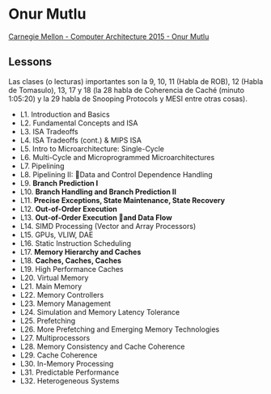 # Onur Mutlu

[Carnegie Mellon - Computer Architecture 2015 - Onur Mutlu][1]

## Lessons

Las clases (o lecturas) importantes son la 9, 10, 11 (Habla de ROB), 12 (Habla
de Tomasulo), 13, 17 y 18 (la 28 habla de Coherencia de Caché (minuto 1:05:20) y
la 29 habla de Snooping Protocols y MESI entre otras cosas).

- L1. Introduction and Basics
- L2. Fundamental Concepts and ISA
- L3. ISA Tradeoffs
- L4. ISA Tradeoffs (cont.) & MIPS ISA
- L5. Intro to Microarchitecture: Single-Cycle
- L6. Multi-Cycle and Microprogrammed Microarchitectures
- L7. Pipelining
- L8. Pipelining II: Data and Control Dependence Handling
- L9. **Branch Prediction I**
- L10. **Branch Handling and Branch Prediction II**
- L11. **Precise Exceptions, State Maintenance, State Recovery**
- L12. **Out-of-Order Execution**
- L13. **Out-of-Order Execution and Data Flow**
- L14. SIMD Processing (Vector and Array Processors)
- L15. GPUs, VLIW, DAE
- L16. Static Instruction Scheduling
- L17. **Memory Hierarchy and Caches**
- L18. **Caches, Caches, Caches**
- L19. High Performance Caches
- L20. Virtual Memory
- L21. Main Memory
- L22. Memory Controllers
- L23. Memory Management
- L24. Simulation and Memory Latency Tolerance
- L25. Prefetching
- L26. More Prefetching and Emerging Memory Technologies
- L27. Multiprocessors
- L28. Memory Consistency and Cache Coherence
- L29. Cache Coherence
- L30. In-Memory Processing
- L31. Predictable Performance
- L32. Heterogeneous Systems

[1]: http://www.archive.ece.cmu.edu/~ece447/s15/doku.php?id=schedule